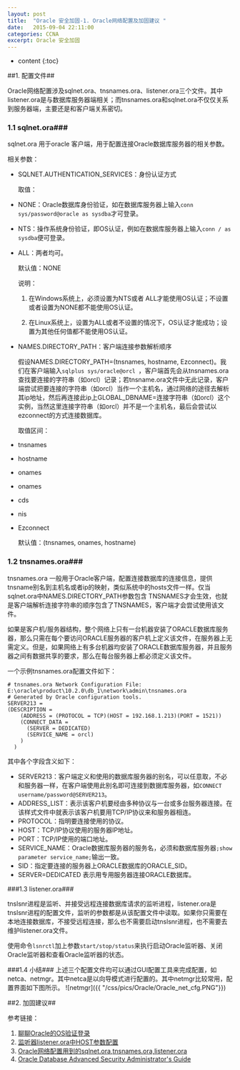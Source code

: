```yaml
---
layout: post
title:  "Oracle 安全加固-1. Oracle网络配置及加固建议 "
date:   2015-09-04 22:11:00
categories: CCNA
excerpt: Oracle 安全加固
---
```

* content
{:toc}

##1. 配置文件##

Oracle网络配置涉及sqlnet.ora、tnsnames.ora、listener.ora三个文件。其中listener.ora是与数据库服务器端相关；而tnsnames.ora和sqlnet.ora不仅仅关系到服务器端，主要还是和客户端关系密切。

### 1.1 sqlnet.ora###

sqlnet.ora 用于oracle 客户端，用于配置连接Oracle数据库服务器的相关参数。

相关参数：

- SQLNET.AUTHENTICATION_SERVICES：身份认证方式
	
	
	取值：

 + NONE：Oracle数据库身份验证，如在数据库服务器上输入`conn sys/password@oracle as sysdba`才可登录。
 + NTS：操作系统身份验证，即OS认证，例如在数据库服务器上输入`conn / as sysdba`便可登录。
 + ALL：两者均可。

	默认值：NONE
	
	说明：
	
	1. 在Windows系统上，必须设置为NTS或者 ALL才能使用OS认证；不设置或者设置为NONE都不能使用OS认证。
	
	2. 在Linux系统上，设置为ALL或者不设置的情况下，OS认证才能成功；设置为其他任何值都不能使用OS认证。

- NAMES.DIRECTORY_PATH：客户端连接参数解析顺序

	假设NAMES.DIRECTORY_PATH=(tnsnames, hostname, Ezconnect)。我们在客户端输入`sqlplus sys/oracle@orcl `，客户端首先会从tnsnames.ora查找要连接的字符串（如orcl）记录；若tnsname.ora文件中无此记录，客户端尝试把要连接的字符串（如orcl）当作一个主机名，通过网络的途径去解析其ip地址，然后再连接此ip上GLOBAL_DBNAME=连接字符串（如orcl）这个实例，当然这里连接字符串（如orcl）并不是一个主机名，最后会尝试以ezconnect的方式连接数据库。

	取值区间：

 + tnsnames
 + hostname 
 + onames
 + onames
 + cds
 + nis
 + Ezconnect
	
	默认值：(tnsnames, onames, hostname)

### 1.2 tnsnames.ora###

tnsnames.ora 一般用于Oracle客户端，配置连接数据库的连接信息，提供tnsname别名到主机名或者ip的映射，类似系统中的hosts文件一样。仅当sqlnet.ora中NAMES.DIRECTORY_PATH参数包含 TNSNAMES才会生效，也就是客户端解析连接字符串的顺序包含了TNSNAMES，客户端才会尝试使用该文件。

如果是客户机/服务器结构，整个网络上只有一台机器安装了ORACLE数据库服务器，那么只需在每个要访问ORACLE服务器的客户机上定义该文件，在服务器上无需定义。但是，如果网络上有多台机器均安装了ORACLE数据库服务器，并且服务器之间有数据共享的要求，那么在每台服务器上都必须定义该文件。

一个示例tnsnames.ora配置文件如下：

	# tnsnames.ora Network Configuration File: E:\oracle\product\10.2.0\db_1\network\admin\tnsnames.ora
	# Generated by Oracle configuration tools.
	SERVER213 =
	(DESCRIPTION =
	    (ADDRESS = (PROTOCOL = TCP)(HOST = 192.168.1.213)(PORT = 1521))
	    (CONNECT_DATA =
	      (SERVER = DEDICATED)
	      (SERVICE_NAME = orcl)
	    )
	  )

其中各个字段含义如下：

- SERVER213：客户端定义和使用的数据库服务器的别名，可以任意取，不必和服务器一样，在客户端使用此别名即可连接到数据库服务器，如`CONNECT username/password@SERVER213`。
- ADDRESS_LIST：表示该客户机要经由多种协议与一台或多台服务器连接。在该样式文件中就表示该客户机要用TCP/IP协议来和服务器相连。
- PROTOCOL：指明要连接使用的协议。
- HOST：TCP/IP协议使用的服务器IP地址。
- PORT：TCP/IP使用的端口地址。
- SERVICE_NAME：Oracle数据库服务器的服务名，必须和数据库服务器`;show parameter service_name;`输出一致。
- SID：指定要连接的服务器上ORACLE数据库的ORACLE_SID。
- SERVER=DEDICATED 表示用专用服务器连接ORACLE数据库。

###1.3 listener.ora###

tnslsnr进程是监听、并接受远程连接数据库请求的监听进程，listener.ora是tnslsnr进程的配置文件，监听的参数都是从该配置文件中读取。如果你只需要在本地连接数据库，不接受远程连接，那么也不需要启动tnslsnr进程，也不需要去维护listener.ora文件。

使用命令`lsnrctl`加上参数`start/stop/status`来执行启动Oracle监听器、关闭Oracle监听器和查看Oracle监听器的状态。

###1.4 小结###
上述三个配置文件均可以通过GUI配置工具来完成配置，如netca、netmgr。其中netca是以向导模式进行配置的。其中netmgr比较常用，配置界面如下图所示。
![netmgr]({{ "/css/pics/Oracle/Oracle_net_cfg.PNG"}})  

##2. 加固建议##


参考链接：

1. [聊聊Oracle的OS验证登录](http://blog.itpub.net/17203031/viewspace-1218732 "聊聊Oracle的OS验证登录 ")
2. [监听器listener.ora中HOST参数配置](http://blog.itpub.net/17203031/viewspace-1066563/ "监听器listener.ora中HOST参数配置")
3. [Oracle网络配置用到的sqlnet.ora,tnsnames.ora,listener.ora](http://blog.chinaunix.net/uid-44616-id-2120923.html "Oracle网络配置用到的sqlnet.ora,tnsnames.ora,listener.ora ")
4. [Oracle Database Advanced Security Administrator's Guide](http://docs.oracle.com/cd/B19306_01/network.102/b14268/toc.htm "Oracle Database Advanced Security Administrator's Guide")
